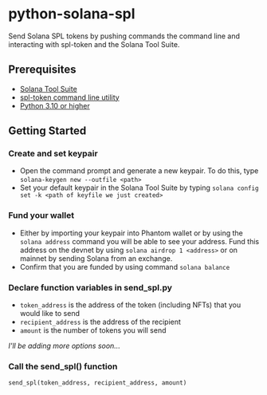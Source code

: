 # python-solana-spl
Send Solana SPL tokens by pushing commands the command line and interacting with spl-token and the Solana Tool Suite.

## Prerequisites 
* [Solana Tool Suite](https://docs.solana.com/cli/install-solana-cli-tools)
* [spl-token command line utility](prerequisite)
* [Python 3.10 or higher](https://www.python.org/download/releases/3.1/)

## Getting Started

### Create and set keypair
* Open the command prompt and generate a new keypair. To do this, type ```solana-keygen new --outfile <path>```
* Set your default keypair in the Solana Tool Suite by typing ```solana config set -k <path of keyfile we just created>```

### Fund your wallet
* Either by importing your keypair into Phantom wallet or by using the ```solana address``` command you will be able to see your address. Fund this address on the devnet by using ```solana airdrop 1 <address>``` or on mainnet by sending Solana from an exchange.
* Confirm that you are funded by using command ```solana balance```

### Declare function variables in send_spl.py
* ```token_address``` is the address of the token (including NFTs) that you would like to send
* ```recipient_address``` is the address of the recipient
* ```amount``` is the number of tokens you will send

*I'll be adding more options soon...*

### Call the send_spl() function
```send_spl(token_address, recipient_address, amount)```